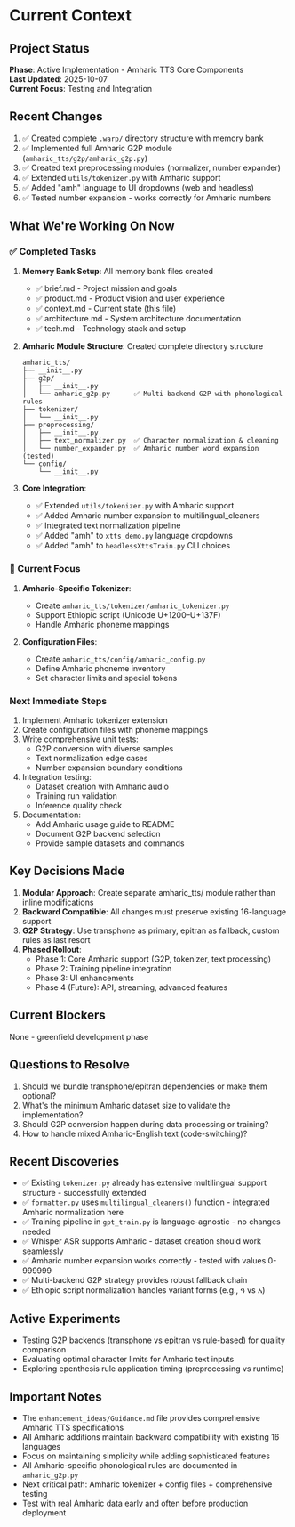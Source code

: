 # Current Context

## Project Status
**Phase**: Active Implementation - Amharic TTS Core Components  
**Last Updated**: 2025-10-07  
**Current Focus**: Testing and Integration

## Recent Changes
1. ✅ Created complete `.warp/` directory structure with memory bank
2. ✅ Implemented full Amharic G2P module (`amharic_tts/g2p/amharic_g2p.py`)
3. ✅ Created text preprocessing modules (normalizer, number expander)
4. ✅ Extended `utils/tokenizer.py` with Amharic support
5. ✅ Added "amh" language to UI dropdowns (web and headless)
6. ✅ Tested number expansion - works correctly for Amharic numbers

## What We're Working On Now

### ✅ Completed Tasks
1. **Memory Bank Setup**: All memory bank files created
   - ✅ brief.md - Project mission and goals
   - ✅ product.md - Product vision and user experience
   - ✅ context.md - Current state (this file)
   - ✅ architecture.md - System architecture documentation
   - ✅ tech.md - Technology stack and setup

2. **Amharic Module Structure**: Created complete directory structure
   ```
   amharic_tts/
   ├── __init__.py
   ├── g2p/
   │   ├── __init__.py
   │   └── amharic_g2p.py      ✅ Multi-backend G2P with phonological rules
   ├── tokenizer/
   │   └── __init__.py
   ├── preprocessing/
   │   ├── __init__.py
   │   ├── text_normalizer.py  ✅ Character normalization & cleaning
   │   └── number_expander.py  ✅ Amharic number word expansion (tested)
   └── config/
       └── __init__.py
   ```

3. **Core Integration**:
   - ✅ Extended `utils/tokenizer.py` with Amharic support
   - ✅ Added Amharic number expansion to multilingual_cleaners
   - ✅ Integrated text normalization pipeline
   - ✅ Added "amh" to `xtts_demo.py` language dropdowns
   - ✅ Added "amh" to `headlessXttsTrain.py` CLI choices

### 🔄 Current Focus
1. **Amharic-Specific Tokenizer**:
   - Create `amharic_tts/tokenizer/amharic_tokenizer.py`
   - Support Ethiopic script (Unicode U+1200–U+137F)
   - Handle Amharic phoneme mappings

2. **Configuration Files**:
   - Create `amharic_tts/config/amharic_config.py`
   - Define Amharic phoneme inventory
   - Set character limits and special tokens

### Next Immediate Steps
1. Implement Amharic tokenizer extension
2. Create configuration files with phoneme mappings
3. Write comprehensive unit tests:
   - G2P conversion with diverse samples
   - Text normalization edge cases
   - Number expansion boundary conditions
4. Integration testing:
   - Dataset creation with Amharic audio
   - Training run validation
   - Inference quality check
5. Documentation:
   - Add Amharic usage guide to README
   - Document G2P backend selection
   - Provide sample datasets and commands

## Key Decisions Made
1. **Modular Approach**: Create separate amharic_tts/ module rather than inline modifications
2. **Backward Compatible**: All changes must preserve existing 16-language support
3. **G2P Strategy**: Use transphone as primary, epitran as fallback, custom rules as last resort
4. **Phased Rollout**: 
   - Phase 1: Core Amharic support (G2P, tokenizer, text processing)
   - Phase 2: Training pipeline integration
   - Phase 3: UI enhancements
   - Phase 4 (Future): API, streaming, advanced features

## Current Blockers
None - greenfield development phase

## Questions to Resolve
1. Should we bundle transphone/epitran dependencies or make them optional?
2. What's the minimum Amharic dataset size to validate the implementation?
3. Should G2P conversion happen during data processing or training?
4. How to handle mixed Amharic-English text (code-switching)?

## Recent Discoveries
- ✅ Existing `tokenizer.py` already has extensive multilingual support structure - successfully extended
- ✅ `formatter.py` uses `multilingual_cleaners()` function - integrated Amharic normalization here
- ✅ Training pipeline in `gpt_train.py` is language-agnostic - no changes needed
- ✅ Whisper ASR supports Amharic - dataset creation should work seamlessly
- ✅ Amharic number expansion works correctly - tested with values 0-999999
- ✅ Multi-backend G2P strategy provides robust fallback chain
- ✅ Ethiopic script normalization handles variant forms (e.g., ዓ vs አ)

## Active Experiments
- Testing G2P backends (transphone vs epitran vs rule-based) for quality comparison
- Evaluating optimal character limits for Amharic text inputs
- Exploring epenthesis rule application timing (preprocessing vs runtime)

## Important Notes
- The `enhancement_ideas/Guidance.md` file provides comprehensive Amharic TTS specifications
- All Amharic additions maintain backward compatibility with existing 16 languages
- Focus on maintaining simplicity while adding sophisticated features
- All Amharic-specific phonological rules are documented in `amharic_g2p.py`
- Next critical path: Amharic tokenizer + config files + comprehensive testing
- Test with real Amharic data early and often before production deployment
